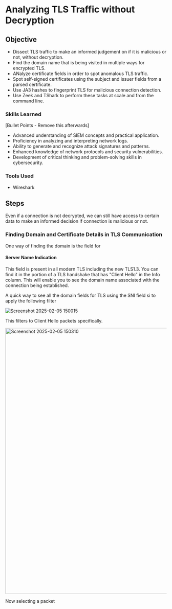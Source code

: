 # Analyzing TLS Traffic without Decryption

## Objective

- Dissect TLS traffic to make an informed judgement on if it is malicious or not, without decryption.
- Find the domain name that is being visited in multiple ways for encrypted TLS.
- ANalyze certificate fields in order to spot anomalous TLS traffic.
- Spot self-signed certificates using the subject and issuer fields from a parsed certificate.
- Use JA3 hashes to fingerprint TLS for malicious connection detection.
- Use Zeek and TShark to perform these tasks at scale and from the command line.
  
### Skills Learned
[Bullet Points - Remove this afterwards]

- Advanced understanding of SIEM concepts and practical application.
- Proficiency in analyzing and interpreting network logs.
- Ability to generate and recognize attack signatures and patterns.
- Enhanced knowledge of network protocols and security vulnerabilities.
- Development of critical thinking and problem-solving skills in cybersecurity.

### Tools Used

- Wireshark

## Steps

Even if a connection is not decrypted, we can still have access to certain data to make an informed decision if connection is malicious or not. 

### Finding Domain and Certificate Details in TLS Communication


One way of finding the domain is the field for
#### Server Name Indication 
This field is present in all modern TLS including the new TLS1.3. You can find it in the portion of a TLS handshake that has "Client Hello" in the Info column. This will enable you to see the domain name associated with the connection being established. 

A quick way to see all the domain fields for TLS using the SNI field si to apply the following filter


![Screenshot 2025-02-05 150015](https://github.com/user-attachments/assets/0c8aa84f-3ef5-4357-8e37-53a911425ede)

This filters to Client Hello packets specifically. 

<img width="827" alt="Screenshot 2025-02-05 150310" src="https://github.com/user-attachments/assets/40bb47f3-2b26-4dbc-a962-bb51aa8c6a01" />


Now selecting a packet 
